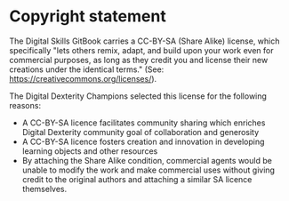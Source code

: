 # Copyright statement

The Digital Skills GitBook carries a CC-BY-SA (Share Alike) license, which specifically "lets others remix, adapt, and build upon your work even for commercial purposes, as long as they credit you and license their new creations under the identical terms." (See: https://creativecommons.org/licenses/).   

The Digital Dexterity Champions selected this license for the following reasons: 

- A CC-BY-SA licence facilitates community sharing which enriches Digital Dexterity community goal of collaboration and generosity   
- A CC-BY-SA licence fosters creation and innovation in developing learning objects and other resources 
- By attaching the Share Alike condition, commercial agents would be unable to modify the work and make commercial uses without giving credit to the original authors and attaching a similar SA licence themselves. 
